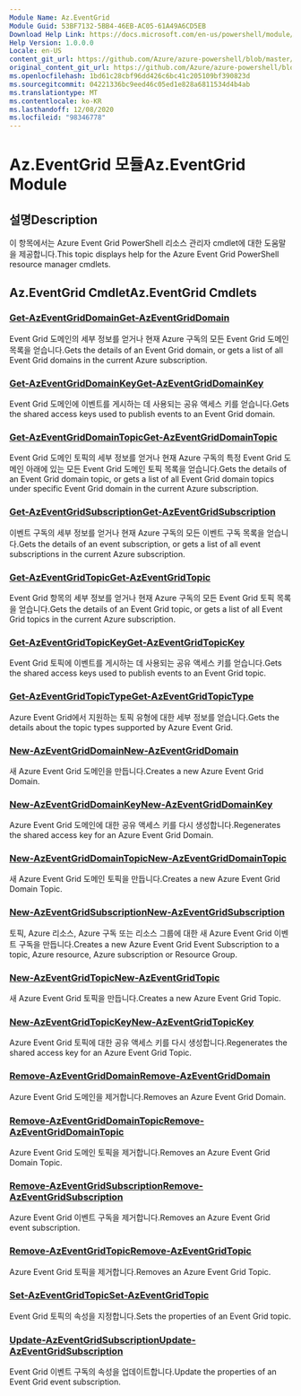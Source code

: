 ```yaml
---
Module Name: Az.EventGrid
Module Guid: 53BF7132-5BB4-46EB-AC05-61A49A6CD5EB
Download Help Link: https://docs.microsoft.com/en-us/powershell/module/az.eventgrid
Help Version: 1.0.0.0
Locale: en-US
content_git_url: https://github.com/Azure/azure-powershell/blob/master/src/EventGrid/EventGrid/help/Az.EventGrid.md
original_content_git_url: https://github.com/Azure/azure-powershell/blob/master/src/EventGrid/EventGrid/help/Az.EventGrid.md
ms.openlocfilehash: 1bd61c28cbf96dd426c6bc41c205109bf390823d
ms.sourcegitcommit: 04221336bc9eed46c05ed1e828a6811534d4b4ab
ms.translationtype: MT
ms.contentlocale: ko-KR
ms.lasthandoff: 12/08/2020
ms.locfileid: "98346778"
---
```

# <span data-ttu-id="4e3a3-101">Az.EventGrid 모듈</span><span class="sxs-lookup"><span data-stu-id="4e3a3-101">Az.EventGrid Module</span></span>
## <span data-ttu-id="4e3a3-102">설명</span><span class="sxs-lookup"><span data-stu-id="4e3a3-102">Description</span></span>
<span data-ttu-id="4e3a3-103">이 항목에서는 Azure Event Grid PowerShell 리소스 관리자 cmdlet에 대한 도움말을 제공합니다.</span><span class="sxs-lookup"><span data-stu-id="4e3a3-103">This topic displays help for the Azure Event Grid PowerShell resource manager cmdlets.</span></span>

## <span data-ttu-id="4e3a3-104">Az.EventGrid Cmdlet</span><span class="sxs-lookup"><span data-stu-id="4e3a3-104">Az.EventGrid Cmdlets</span></span>
### [<span data-ttu-id="4e3a3-105">Get-AzEventGridDomain</span><span class="sxs-lookup"><span data-stu-id="4e3a3-105">Get-AzEventGridDomain</span></span>](Get-AzEventGridDomain.md)
<span data-ttu-id="4e3a3-106">Event Grid 도메인의 세부 정보를 얻거나 현재 Azure 구독의 모든 Event Grid 도메인 목록을 얻습니다.</span><span class="sxs-lookup"><span data-stu-id="4e3a3-106">Gets the details of an Event Grid domain, or gets a list of all Event Grid domains in the current Azure subscription.</span></span>

### [<span data-ttu-id="4e3a3-107">Get-AzEventGridDomainKey</span><span class="sxs-lookup"><span data-stu-id="4e3a3-107">Get-AzEventGridDomainKey</span></span>](Get-AzEventGridDomainKey.md)
<span data-ttu-id="4e3a3-108">Event Grid 도메인에 이벤트를 게시하는 데 사용되는 공유 액세스 키를 얻습니다.</span><span class="sxs-lookup"><span data-stu-id="4e3a3-108">Gets the shared access keys used to publish events to an Event Grid domain.</span></span>

### [<span data-ttu-id="4e3a3-109">Get-AzEventGridDomainTopic</span><span class="sxs-lookup"><span data-stu-id="4e3a3-109">Get-AzEventGridDomainTopic</span></span>](Get-AzEventGridDomainTopic.md)
<span data-ttu-id="4e3a3-110">Event Grid 도메인 토픽의 세부 정보를 얻거나 현재 Azure 구독의 특정 Event Grid 도메인 아래에 있는 모든 Event Grid 도메인 토픽 목록을 얻습니다.</span><span class="sxs-lookup"><span data-stu-id="4e3a3-110">Gets the details of an Event Grid domain topic, or gets a list of all Event Grid domain topics under specific Event Grid domain in the current Azure subscription.</span></span>

### [<span data-ttu-id="4e3a3-111">Get-AzEventGridSubscription</span><span class="sxs-lookup"><span data-stu-id="4e3a3-111">Get-AzEventGridSubscription</span></span>](Get-AzEventGridSubscription.md)
<span data-ttu-id="4e3a3-112">이벤트 구독의 세부 정보를 얻거나 현재 Azure 구독의 모든 이벤트 구독 목록을 얻습니다.</span><span class="sxs-lookup"><span data-stu-id="4e3a3-112">Gets the details of an event subscription, or gets a list of all event subscriptions in the current Azure subscription.</span></span>

### [<span data-ttu-id="4e3a3-113">Get-AzEventGridTopic</span><span class="sxs-lookup"><span data-stu-id="4e3a3-113">Get-AzEventGridTopic</span></span>](Get-AzEventGridTopic.md)
<span data-ttu-id="4e3a3-114">Event Grid 항목의 세부 정보를 얻거나 현재 Azure 구독의 모든 Event Grid 토픽 목록을 얻습니다.</span><span class="sxs-lookup"><span data-stu-id="4e3a3-114">Gets the details of an Event Grid topic, or gets a list of all Event Grid topics in the current Azure subscription.</span></span>

### [<span data-ttu-id="4e3a3-115">Get-AzEventGridTopicKey</span><span class="sxs-lookup"><span data-stu-id="4e3a3-115">Get-AzEventGridTopicKey</span></span>](Get-AzEventGridTopicKey.md)
<span data-ttu-id="4e3a3-116">Event Grid 토픽에 이벤트를 게시하는 데 사용되는 공유 액세스 키를 얻습니다.</span><span class="sxs-lookup"><span data-stu-id="4e3a3-116">Gets the shared access keys used to publish events to an Event Grid topic.</span></span>

### [<span data-ttu-id="4e3a3-117">Get-AzEventGridTopicType</span><span class="sxs-lookup"><span data-stu-id="4e3a3-117">Get-AzEventGridTopicType</span></span>](Get-AzEventGridTopicType.md)
<span data-ttu-id="4e3a3-118">Azure Event Grid에서 지원하는 토픽 유형에 대한 세부 정보를 얻습니다.</span><span class="sxs-lookup"><span data-stu-id="4e3a3-118">Gets the details about the topic types supported by Azure Event Grid.</span></span>

### [<span data-ttu-id="4e3a3-119">New-AzEventGridDomain</span><span class="sxs-lookup"><span data-stu-id="4e3a3-119">New-AzEventGridDomain</span></span>](New-AzEventGridDomain.md)
<span data-ttu-id="4e3a3-120">새 Azure Event Grid 도메인을 만듭니다.</span><span class="sxs-lookup"><span data-stu-id="4e3a3-120">Creates a new Azure Event Grid Domain.</span></span>

### [<span data-ttu-id="4e3a3-121">New-AzEventGridDomainKey</span><span class="sxs-lookup"><span data-stu-id="4e3a3-121">New-AzEventGridDomainKey</span></span>](New-AzEventGridDomainKey.md)
<span data-ttu-id="4e3a3-122">Azure Event Grid 도메인에 대한 공유 액세스 키를 다시 생성합니다.</span><span class="sxs-lookup"><span data-stu-id="4e3a3-122">Regenerates the shared access key for an Azure Event Grid Domain.</span></span>

### [<span data-ttu-id="4e3a3-123">New-AzEventGridDomainTopic</span><span class="sxs-lookup"><span data-stu-id="4e3a3-123">New-AzEventGridDomainTopic</span></span>](New-AzEventGridDomainTopic.md)
<span data-ttu-id="4e3a3-124">새 Azure Event Grid 도메인 토픽을 만듭니다.</span><span class="sxs-lookup"><span data-stu-id="4e3a3-124">Creates a new Azure Event Grid Domain Topic.</span></span>

### [<span data-ttu-id="4e3a3-125">New-AzEventGridSubscription</span><span class="sxs-lookup"><span data-stu-id="4e3a3-125">New-AzEventGridSubscription</span></span>](New-AzEventGridSubscription.md)
<span data-ttu-id="4e3a3-126">토픽, Azure 리소스, Azure 구독 또는 리소스 그룹에 대한 새 Azure Event Grid 이벤트 구독을 만듭니다.</span><span class="sxs-lookup"><span data-stu-id="4e3a3-126">Creates a new Azure Event Grid Event Subscription to a topic, Azure resource, Azure subscription or Resource Group.</span></span>

### [<span data-ttu-id="4e3a3-127">New-AzEventGridTopic</span><span class="sxs-lookup"><span data-stu-id="4e3a3-127">New-AzEventGridTopic</span></span>](New-AzEventGridTopic.md)
<span data-ttu-id="4e3a3-128">새 Azure Event Grid 토픽을 만듭니다.</span><span class="sxs-lookup"><span data-stu-id="4e3a3-128">Creates a new Azure Event Grid Topic.</span></span>

### [<span data-ttu-id="4e3a3-129">New-AzEventGridTopicKey</span><span class="sxs-lookup"><span data-stu-id="4e3a3-129">New-AzEventGridTopicKey</span></span>](New-AzEventGridTopicKey.md)
<span data-ttu-id="4e3a3-130">Azure Event Grid 토픽에 대한 공유 액세스 키를 다시 생성합니다.</span><span class="sxs-lookup"><span data-stu-id="4e3a3-130">Regenerates the shared access key for an Azure Event Grid Topic.</span></span>

### [<span data-ttu-id="4e3a3-131">Remove-AzEventGridDomain</span><span class="sxs-lookup"><span data-stu-id="4e3a3-131">Remove-AzEventGridDomain</span></span>](Remove-AzEventGridDomain.md)
<span data-ttu-id="4e3a3-132">Azure Event Grid 도메인을 제거합니다.</span><span class="sxs-lookup"><span data-stu-id="4e3a3-132">Removes an Azure Event Grid Domain.</span></span>

### [<span data-ttu-id="4e3a3-133">Remove-AzEventGridDomainTopic</span><span class="sxs-lookup"><span data-stu-id="4e3a3-133">Remove-AzEventGridDomainTopic</span></span>](Remove-AzEventGridDomainTopic.md)
<span data-ttu-id="4e3a3-134">Azure Event Grid 도메인 토픽을 제거합니다.</span><span class="sxs-lookup"><span data-stu-id="4e3a3-134">Removes an Azure Event Grid Domain Topic.</span></span>

### [<span data-ttu-id="4e3a3-135">Remove-AzEventGridSubscription</span><span class="sxs-lookup"><span data-stu-id="4e3a3-135">Remove-AzEventGridSubscription</span></span>](Remove-AzEventGridSubscription.md)
<span data-ttu-id="4e3a3-136">Azure Event Grid 이벤트 구독을 제거합니다.</span><span class="sxs-lookup"><span data-stu-id="4e3a3-136">Removes an Azure Event Grid event subscription.</span></span>

### [<span data-ttu-id="4e3a3-137">Remove-AzEventGridTopic</span><span class="sxs-lookup"><span data-stu-id="4e3a3-137">Remove-AzEventGridTopic</span></span>](Remove-AzEventGridTopic.md)
<span data-ttu-id="4e3a3-138">Azure Event Grid 토픽을 제거합니다.</span><span class="sxs-lookup"><span data-stu-id="4e3a3-138">Removes an Azure Event Grid Topic.</span></span>

### [<span data-ttu-id="4e3a3-139">Set-AzEventGridTopic</span><span class="sxs-lookup"><span data-stu-id="4e3a3-139">Set-AzEventGridTopic</span></span>](Set-AzEventGridTopic.md)
<span data-ttu-id="4e3a3-140">Event Grid 토픽의 속성을 지정합니다.</span><span class="sxs-lookup"><span data-stu-id="4e3a3-140">Sets the properties of an Event Grid topic.</span></span>

### [<span data-ttu-id="4e3a3-141">Update-AzEventGridSubscription</span><span class="sxs-lookup"><span data-stu-id="4e3a3-141">Update-AzEventGridSubscription</span></span>](Update-AzEventGridSubscription.md)
<span data-ttu-id="4e3a3-142">Event Grid 이벤트 구독의 속성을 업데이트합니다.</span><span class="sxs-lookup"><span data-stu-id="4e3a3-142">Update the properties of an Event Grid event subscription.</span></span>

